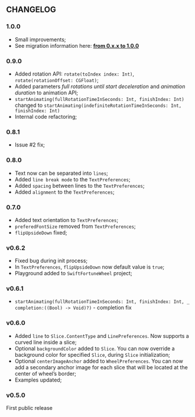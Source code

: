 ## CHANGELOG

### 1.0.0

- Small improvements;
- See migration information here: [**from 0.x.x to 1.0.0**](/Migrations/Migration_0_to_1.md)

### 0.9.0
- Added rotation API: `rotate(toIndex index: Int)`, `rotate(rotationOffset: CGFloat)`;
- Added parameters *full rotations until start deceleration* and *animation duration* to animation API;
- `startAnimating(fullRotationTimeInSeconds: Int, finishIndex: Int)` changed to `startAnimating(indefiniteRotationTimeInSeconds: Int, finishIndex: Int)`
- Internal code refactoring;

### 0.8.1
- Issue #2 fix;

### 0.8.0
- Text now can be separated into `lines`;
- Added `line break mode` to the `TextPreferences`;
- Added `spacing` between lines to the `TextPreferences`;
- Added `alignment` to the `TextPreferences`;

### 0.7.0
- Added text orientation to `TextPreferences`;
- `preferedFontSize` removed from `TextPreferences`;
- `flipUpsideDown` fixed;


### v0.6.2
- Fixed bug during init process;
- In `TextPreferences`, `flipUpsideDown` now default value is `true`;
- Playground added to `SwiftFortuneWheel` project;


### v0.6.1

- `startAnimating(fullRotationTimeInSeconds: Int, finishIndex: Int, _ completion:((Bool) -> Void)?)` - completion fix

### v0.6.0
- Added `line` to `Slice.ContentType` and `LinePreferences`. Now supports a curved line inside a slice;
- Optional `backgroundColor` added to `Slice`. You can now override a background color for specified `Slice`, during `Slice` initialization;
- Optional `centerImageAnchor` added to `WheelPreferences`. You can now add a secondary anchor image for each slice that will be located at the center of wheel’s border;
- Examples updated;

### v0.5.0

First public release